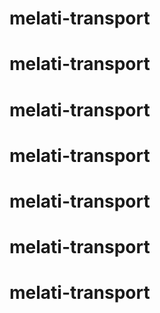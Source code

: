 # melati-transport
# melati-transport
# melati-transport
# melati-transport
# melati-transport
# melati-transport
# melati-transport
